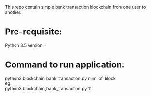 This repo contain simple bank transaction blockchain from one user to another.
# Pre-requisite:
Python 3.5 version +

# Command to run application:
python3 blockchain_bank_transaction.py num_of_block    
eg.   
python3 blockchain_bank_transaction.py 11    

